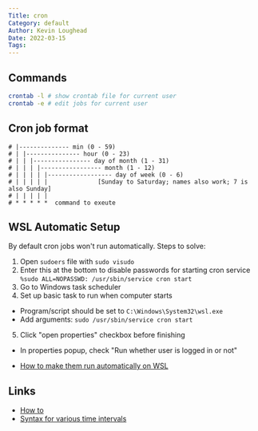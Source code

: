 ```yaml
---
Title: cron
Category: default
Author: Kevin Loughead
Date: 2022-03-15
Tags:
---
```


## Commands

```sh
crontab -l # show crontab file for current user
crontab -e # edit jobs for current user
```

## Cron job format

```
# |-------------- min (0 - 59)
# | |--------------- hour (0 - 23)
# | | |---------------- day of month (1 - 31)
# | | | |----------------- month (1 - 12)
# | | | | |------------------ day of week (0 - 6)
# | | | | |              [Sunday to Saturday; names also work; 7 is also Sunday]
# | | | | |
# * * * * *  command to exeute
```

## WSL Automatic Setup

By default cron jobs won't run automatically. Steps to solve:

1. Open `sudoers` file with `sudo visudo`
2. Enter this at the bottom to disable passwords for starting cron service
   `%sudo ALL=NOPASSWD: /usr/sbin/service cron start`
3. Go to Windows task scheduler
4. Set up basic task to run when computer starts

- Program/script should be set to `C:\Windows\System32\wsl.exe`
- Add arguments: `sudo /usr/sbin/service cron start`

5. Click "open properties" checkbox before finishing

- In properties popup, check "Run whether user is logged in or not"

- [How to make them run automatically on WSL](https://www.howtogeek.com/746532/how-to-launch-cron-automatically-in-wsl-on-windows-10-and-11/)

## Links

- [How to](https://www.howtogeek.com/101288/how-to-schedule-tasks-on-linux-an-introduction-to-crontab-files/)
- [Syntax for various time intervals](https://ostechnix.com/a-beginners-guide-to-cron-jobs/)
